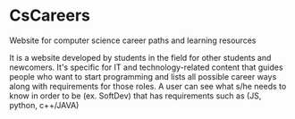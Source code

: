 # CsCareers
Website for computer science career paths and learning resources

It is a website developed by students in the field for other students and newcomers. It's specific for IT and technology-related content that guides people who want to start programming and lists all possible career ways along with requirements for those roles. A user can see what s/he needs to know in order to be (ex. SoftDev) that has requirements such as (JS, python, c++/JAVA)
